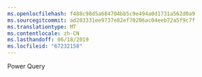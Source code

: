 ```yaml
---
ms.openlocfilehash: f488c98d5a684704bb5c9e494a0d1731a562d0a9
ms.sourcegitcommit: ad203331ee9737e82ef70206ac04eeb72a5f9c7f
ms.translationtype: MT
ms.contentlocale: zh-CN
ms.lasthandoff: 06/18/2019
ms.locfileid: "67232158"
---
```

Power Query